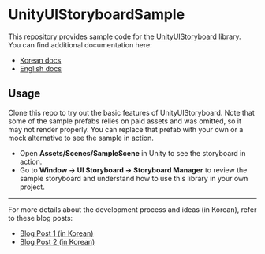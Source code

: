 # UnityUIStoryboardSample

This repository provides sample code for the [UnityUIStoryboard](https://github.com/kwan3854/UnityUIStoryboard) library.  
You can find additional documentation here:  
- [Korean docs](https://kwanjoong-dev.gitbook.io/unity-ui-storyboard)  
- [English docs](https://kwanjoong-dev.gitbook.io/unity-ui-storyboard/en)  

## Usage

Clone this repo to try out the basic features of UnityUIStoryboard. Note that some of the sample prefabs relies on paid assets and was omitted, so it may not render properly. You can replace that prefab with your own or a mock alternative to see the sample in action.

- Open **Assets/Scenes/SampleScene** in Unity to see the storyboard in action.
- Go to **Window → UI Storyboard → Storyboard Manager** to review the sample storyboard and understand how to use this library in your own project.

---

For more details about the development process and ideas (in Korean), refer to these blog posts:  

- [Blog Post 1 (in Korean)](https://medium.com/@kwanjoong/unityscreennavigator-%EB%A5%BC-%EC%B0%B8%EA%B3%A0%ED%95%9C-unity-ui-%EC%95%84%ED%82%A4%ED%85%8D%EC%B2%98-%EC%84%A4%EA%B3%84-storyboard-%EA%B0%9C%EB%B0%9C%EA%B8%B0-1-47bcb05ace3b)
- [Blog Post 2 (in Korean)](https://medium.com/@kwanjoong/unityscreennavigator-%EB%A5%BC-%EC%B0%B8%EA%B3%A0%ED%95%9C-unity-ui-%EC%95%84%ED%82%A4%ED%85%8D%EC%B2%98-%EC%84%A4%EA%B3%84-storyboard-%EA%B0%9C%EB%B0%9C%EA%B8%B0-2-8ebeb3c75a6f)